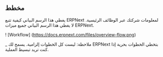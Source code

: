 ## مخطط

يغطي هذا الرسم البياني كيفية تتبع ERPNext لمعلومات شركتك عبر الوظائف الرئيسية. لا يغطي هذا الرسم البياني جميع ميزات ERPNext.

! [Workflow] (https://docs.erpnext.com/files/overview-flow.png)

_ ملاحظة: ليست كل الخطوات إلزامية. يسمح لك ERPNext بتخطي الخطوات بحرية إذا كنت تريد تبسيط العملية.